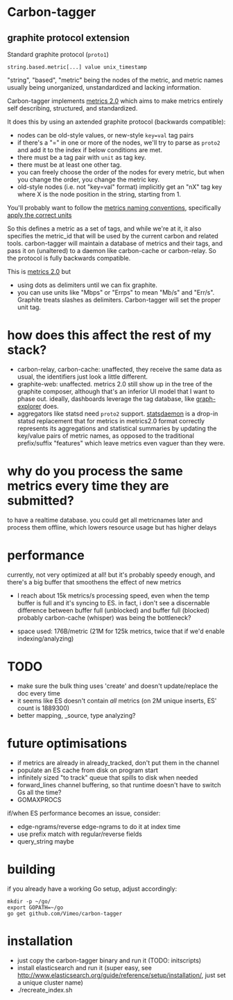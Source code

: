 # Carbon-tagger
## graphite protocol extension
Standard graphite protocol (`proto1`)
```
string.based.metric[...] value unix_timestamp
```
"string", "based", "metric" being the nodes of the metric, and metric names usually being unorganized, unstandardized and lacking information.

Carbon-tagger implements [metrics 2.0](http://dieter.plaetinck.be/metrics_2_a_proposal.html) which aims to make metrics entirely self describing, structured, and standardized.

It does this by using an axtended graphite protocol (backwards compatible):

* nodes can be old-style values, or new-style `key=val` tag pairs
* if there's a "=" in one or more of the nodes, we'll try to parse as `proto2` and add it to the index if below conditions are met.
* there must be a tag pair with `unit` as tag key.
* there must be at least one other tag.
* you can freely choose the order of the nodes for every metric, but when you change the order, you change the metric key.
* old-style nodes (i.e. not "key=val" format) implicitly get an "nX" tag key where X is the node position in the string, starting from 1.

You'll probably want to follow the [metrics naming conventions](https://github.com/vimeo/graph-explorer/wiki/Consistent-tag-keys-and-values),
specifically [apply the correct units](https://github.com/vimeo/graph-explorer/wiki/Units-%26-Prefixes)

So this defines a metric as a set of tags, and while we're at it, it also
specifies the metric_id that will be used by the current carbon and related tools.
carbon-tagger will maintain a database of metrics and their tags, and pass it on (unaltered) to a daemon
like carbon-cache or carbon-relay. So the protocol is fully backwards compatible.

This is [metrics 2.0](http://dieter.plaetinck.be/metrics_2_a_proposal.html) but
* using dots as delimiters until we can fix graphite.
* you can use units like "Mbps" or "Errps" to mean "Mb/s" and "Err/s".  Graphite treats slashes as delimiters. Carbon-tagger will set the 
  proper unit tag.



# how does this affect the rest of my stack?

* carbon-relay, carbon-cache: unaffected, they receive the same data as usual, the identifiers just look a little different.
* graphite-web: unaffected. metrics 2.0 still show up in the tree of the graphite composer, although that's an inferior UI model that I want to phase out.
ideally, dashboards leverage the tag database, like [graph-explorer](http://vimeo.github.io/graph-explorer) does.
* aggregators like statsd need `proto2` support.  [statsdaemon](https://github.com/vimeo/statsdaemon) is a drop-in statsd replacement
that for metrics in metrics2.0 format correctly represents its aggregations and statistical summaries by updating the key/value pairs of metric names, as opposed to the traditional prefix/suffix "features" which leave metrics even vaguer than they were.


# why do you process the same metrics every time they are submitted?

to have a realtime database. you could get all metricnames later and process them offline, which lowers resource usage but has higher delays

# performance

currently, not very optimized at all! but it's probably speedy enough,
and there's a big buffer that smoothens the effect of new metrics

* I reach about 15k metrics/s processing speed, even when the temp buffer is full and it's syncing to ES.
in fact, i don't see a discernable difference between buffer full (unblocked) and buffer full (blocked)
probably carbon-cache (whisper) was being the bottleneck?

* space used: 176B/metric (21M for 125k metrics, twice that if we'd enable indexing/analyzing)

# TODO
* make sure the bulk thing uses 'create' and doesn't update/replace the doc every time
* it seems like ES doesn't contain _all_ metrics (on 2M unique inserts, ES' count is 1889300)
* better mapping, _source, type analyzing?

# future optimisations

* if metrics are already in already_tracked, don't put them in the channel
* populate an ES cache from disk on program start
* infinitely sized "to track" queue that spills to disk when needed
* forward_lines channel buffering, so that runtime doesn't have to switch Gs all the time?
* GOMAXPROCS

if/when ES performance becomes an issue, consider:
* edge-ngrams/reverse edge-ngrams to do it at index time
* use prefix match with regular/reverse fields
* query_string maybe

# building

if you already have a working Go setup, adjust accordingly:

```
mkdir -p ~/go/
export GOPATH=~/go
go get github.com/Vimeo/carbon-tagger
```
# installation

* just copy the carbon-tagger binary and run it (TODO: initscripts)
* install elasticsearch and run it (super easy, see http://www.elasticsearch.org/guide/reference/setup/installation/, just set a unique cluster name)
* ./recreate_index.sh



